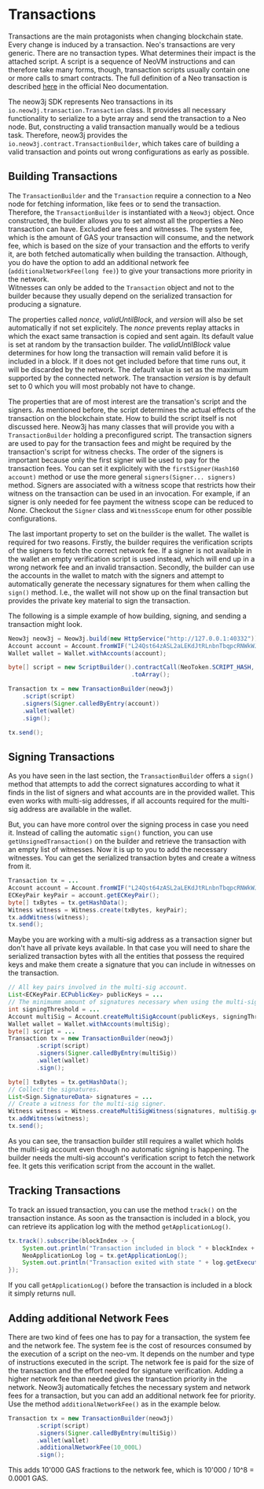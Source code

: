 # Transactions

Transactions are the main protagonists when changing blockchain state. Every change is induced by a transaction. Neo's
transactions are very generic. There are no transaction types. What determines their impact is the attached script. A
script is a sequence of NeoVM instructions and can therefore take many forms, though, transaction scripts usually
contain one or more calls to smart contracts. The full definition of a Neo transaction is described
[here](https://docs.neo.org/docs/en-us/basic/concept/transaction.html) in the official Neo documentation.

The neow3j SDK represents Neo transactions in its `io.neow3j.transaction.Transaction` class. It provides all necessary
functionality to serialize to a byte array and send the transaction to a Neo node. But, constructing a valid transaction
manually would be a tedious task. Therefore, neow3j provides the `io.neow3j.contract.TransactionBuilder`, which takes
care of building a valid transaction and points out wrong configurations as early as possible. 

## Building Transactions

The `TransactionBuilder` and the `Transaction` require a connection to a Neo node for fetching information, like fees
or to send the transaction. Therefore, the `TransactionBuilder` is instantiated with a `Neow3j` object.
Once constructed, the builder allows you to set almost all the properties a Neo transaction can have. 
Excluded are fees and witnesses. The system fee, which is the amount of GAS your transaction will consume, and the
network fee, which is based on the size of your transaction and the efforts to verify it, are both fetched automatically
when building the transaction. Although, you do have the option to add an additional network fee
(`additionalNetworkFee(long fee)`) to give your transactions more priority in the network.  
Witnesses can only be added to the `Transaction` object and not to the builder because they usually depend on the
serialized transaction for producing a signature.

The properties called *nonce*, *validUntilBlock*, and *version* will also be set automatically if not set explicitely.
The *nonce* prevents replay attacks in which the exact same transaction is copied and sent again. Its default value is
set at random by the transaction builder. The *validUntilBlock* value determines for how long the transaction will
remain valid before it is included in a block. If it does not get included before that time runs out, it will be
discarded by the network. The default value is set as the maximum supported by the connected network. The transaction
*version* is by default set to 0 which you will most probably not have to change.

The properties that are of most interest are the transation's script and the signers. As mentioned before, the script
determines the actual effects of the transaction on the blockchain state. How to build the script itself is not
discussed here. Neow3j has many classes that will provide you with a `TransactionBuilder` holding a preconfigured
script.
The transaction signers are used to pay for the transaction fees and might be required by the transaction's script for
witness checks. The order of the signers is important because only the first signer will be used to pay for the
transaction fees. You can set it explicitely with the `firstSigner(Hash160 account)` method or use the more general
`signers(Signer... signers)` method. Signers are associated with a witness scope that restricts how their witness on the
transaction can be used in an invocation. For example, if an signer is only needed for fee payment the witness scope can
be reduced to *None*. Checkout the `Signer` class and `WitnessScope` enum for other possible configurations.

The last important property to set on the builder is the wallet. The wallet is required for two reasons. Firstly, the
builder requires the verification scripts of the signers to fetch the correct network fee. If a signer is not available
in the wallet an empty verification script is used instead, which will end up in a wrong network fee and an invalid
transaction.  Secondly, the builder can use the accounts in the wallet to match with the signers and attempt to
automatically generate the necessary signatures for them when calling the `sign()` method. I.e., the wallet will not
show up on the final transaction but provides the private key material to sign the transaction. 

The following is a simple example of how building, signing, and sending a transaction might look.

```java
Neow3j neow3j = Neow3j.build(new HttpService("http://127.0.0.1:40332"));
Account account = Account.fromWIF("L24Qst64zASL2aLEKdJtRLnbnTbqpcRNWkWJ3yhDh2CLUtLdwYK2");
Wallet wallet = Wallet.withAccounts(account);

byte[] script = new ScriptBuilder().contractCall(NeoToken.SCRIPT_HASH, "symbol", null)
                                   .toArray();

Transaction tx = new TransactionBuilder(neow3j)
    .script(script)
    .signers(Signer.calledByEntry(account))
    .wallet(wallet)
    .sign();

tx.send();
```

## Signing Transactions

As you have seen in the last section, the `TransactionBuilder` offers a `sign()` method that attempts to add the correct
signatures according to what it finds in the list of signers and what accounts are in the provided wallet. 
This even works with multi-sig addresses, if all accounts required for the multi-sig address are available in the
wallet. 

But, you can have more control over the signing process in case you need it. Instead of calling the automatic `sign()`
function, you can use `getUnsignedTransaction()` on the builder and retrieve the transaction with an empty list of
witnesses. Now it is up to you to add the necessary witnesses. You can get the serialized transaction bytes and create
a witness from it.

```java
Transaction tx = ...
Account account = Account.fromWIF("L24Qst64zASL2aLEKdJtRLnbnTbqpcRNWkWJ3yhDh2CLUtLdwYK2");
ECKeyPair keyPair = account.getECKeyPair();
byte[] txBytes = tx.getHashData();
Witness witness = Witness.create(txBytes, keyPair);
tx.addWitness(witness);
tx.send();
```

Maybe you are working with a multi-sig address as a transaction signer but don't have all private keys available. In
that case you will need to share the serialized transaction bytes with all the entities that possess the required keys
and make them create a signature that you can include in witnesses on the transaction.

```java
// All key pairs involved in the multi-sig account.
List<ECKeyPair.ECPublicKey> publicKeys = ...
// The minimumm amount of signatures necessary when using the multi-sig account.
int signingThreshold = ...
Account multiSig = Account.createMultiSigAccount(publicKeys, signingThreshold);
Wallet wallet = Wallet.withAccounts(multiSig);
byte[] script = ...
Transaction tx = new TransactionBuilder(neow3j)
        .script(script)
        .signers(Signer.calledByEntry(multiSig))
        .wallet(wallet)
        .sign();

byte[] txBytes = tx.getHashData();
// Collect the signatures.
List<Sign.SignatureData> signatures = ...
// Create a witness for the multi-sig signer.
Witness witness = Witness.createMultiSigWitness(signatures, multiSig.getVerificationScript());
tx.addWitness(witness);
tx.send();
```

As you can see, the transaction builder still requires a wallet which holds the multi-sig account even though no
automatic signing is happening. The builder needs the multi-sig account's verification script to fetch the network fee.
It gets this verification script from the account in the wallet.


## Tracking Transactions

To track an issued transaction, you can use the method `track()` on the transaction instance.  As soon as the
transaction is included in a block, you can retrieve its application log with the method `getApplicationLog()`.

```java
tx.track().subscribe(blockIndex -> {
    System.out.println("Transaction included in block " + blockIndex + ".");
    NeoApplicationLog log = tx.getApplicationLog();
    System.out.println("Transaction exited with state " + log.getExecutions().get(0).getState() + ".");
});
```

If you call `getApplicationLog()` before the transaction is included in a block it simply returns null.


## Adding additional Network Fees

There are two kind of fees one has to pay for a transaction, the system fee and the network fee. The system fee is the
cost of resources consumed by the execution of a script on the neo-vm. It depends on the number and type of instructions
executed in the script. The network fee is paid for the size of the transaction and the effort needed for signature
verification. Adding a higher network fee than needed gives the transaction priority in the network. Neow3j
automatically fetches the necessary system and network fees for a transaction, but you can add an additional network fee
for priority. Use the method `additionalNetworkFee()` as in the example below.

```java
Transaction tx = new TransactionBuilder(neow3j)
        .script(script)
        .signers(Signer.calledByEntry(multiSig))
        .wallet(wallet)
        .additionalNetworkFee(10_000L)
        .sign();
```

This adds 10'000 GAS fractions to the network fee, which is 10'000 / 10^8 = 0.0001 GAS.